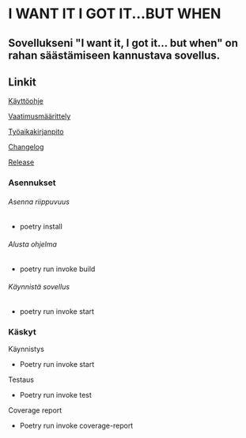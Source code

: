 # I WANT IT I GOT IT...BUT WHEN

## Sovellukseni "I want it, I got it... but when" on rahan säästämiseen kannustava sovellus.

## Linkit

[Käyttöohje](https://github.com/henniseppis/ot-harjoitustyo/blob/master/app/dokumentaatio/kayttoohje.md)

[Vaatimusmäärittely](https://github.com/henniseppis/ot-harjoitustyo/blob/master/app/dokumentaatio/vaatimusmaarittely.md)

[Työaikakirjanpito](https://github.com/henniseppis/ot-harjoitustyo/blob/master/app/dokumentaatio/tyoaikakirjanpito.md)

[Changelog](https://github.com/henniseppis/ot-harjoitustyo/blob/master/app/dokumentaatio/changelog.md)

[Release]()

### Asennukset

###### Asenna riippuvuus

- poetry install

###### Alusta ohjelma

- poetry run invoke build

###### Käynnistä sovellus

- poetry run invoke start

### Käskyt

Käynnistys 
 - Poetry run invoke start
 
 Testaus 
 - Poetry run invoke test

Coverage report
 - Poetry run invoke coverage-report
